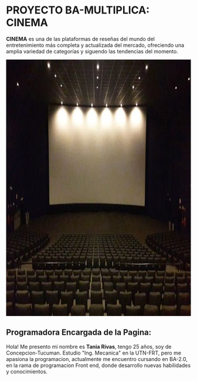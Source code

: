 # PROYECTO BA-MULTIPLICA: CINEMA
<strong>CINEMA</strong>  es una de las plataformas de reseñas del mundo del entretenimiento más completa y actualizada del mercado, ofreciendo una amplia variedad de categorías y siguendo las tendencias del momento. 

<img  width="700px" height="700px"  src="/imagenes/salaDeCine.jpg"  alt="Logo cine"></img>

<h2>Programadora Encargada de la Pagina:</h2>

Hola! Me presento mi nombre es <strong>Tania Rivas</strong>, tengo 25 años, soy de Concepcion-Tucuman. Estudio "Ing. Mecanica" en la UTN-FRT, pero me apasiona la programacion, actualmente me encuentro cursando en BA-2.0, en la rama de programacion Front end, donde desarrollo nuevas habilidades y conocimientos.
